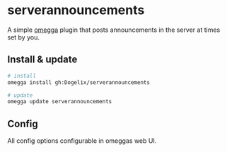 # serverannouncements

A simple [omegga](https://github.com/brickadia-community/omegga) plugin that posts announcements in the server at times set by you.


## Install & update

```bash
# install
omegga install gh:Dogelix/serverannouncements

# update
omegga update serverannouncements
```

## Config

All config options configurable in omeggas web UI.
